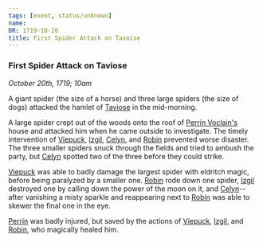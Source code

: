 ```yaml
---
tags: [event, status/unknown]
name:
DR: 1719-10-20
title: First Spider Attack on Tavoise
---
```


### First Spider Attack on Taviose
*October 20th, 1719; 10am*

A giant spider (the size of a horse) and three large spiders (the size of dogs) attacked the hamlet of [Taviose](<../../../../gazetteer/greater-sembara/sembara/barony-of-aveil/cleenseau-region/taviose.md>) in the mid-morning. 

A large spider crept out of the woods onto the roof of [Perrin Voclain's](<../../../../people/sembarans/perrin-voclain.md>) house and attacked him when he came outside to investigate. The timely intervention of [Viepuck](<../../../../people/pcs/cleenseau/viepuck.md>), [Izgil](<../../../../people/pcs/cleenseau/izgil-moonseeker.md>), [Celyn](<../../../../people/pcs/cleenseau/celyn.md>), and [Robin](<../../../../people/pcs/cleenseau/robin-of-abenfyrd.md>) prevented worse disaster. The three smaller spiders snuck through the fields and tried to ambush the party, but [Celyn](<../../../../people/pcs/cleenseau/celyn.md>) spotted two of the three before they could strike. 

[Viepuck](<../../../../people/pcs/cleenseau/viepuck.md>) was able to badly damage the largest spider with eldritch magic, before being paralyzed by a smaller one. [Robin](<../../../../people/pcs/cleenseau/robin-of-abenfyrd.md>) rode down one spider, [Izgil](<../../../../people/pcs/cleenseau/izgil-moonseeker.md>) destroyed one by calling down the power of the moon on it, and [Celyn](<../../../../people/pcs/cleenseau/celyn.md>)-- after vanishing a misty sparkle and reappearing next to [Robin](<../../../../people/pcs/cleenseau/robin-of-abenfyrd.md>) was able to skewer the final one in the eye.

[Perrin](<../../../../people/sembarans/perrin-voclain.md>) was badly injured, but saved by the actions of [Viepuck](<../../../../people/pcs/cleenseau/viepuck.md>), [Izgil](<../../../../people/pcs/cleenseau/izgil-moonseeker.md>), and [Robin](<../../../../people/pcs/cleenseau/robin-of-abenfyrd.md>), who magically healed him.